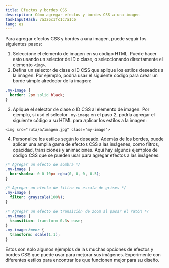 ```yaml
---
title: Efectos y bordes CSS
description: Cómo agregar efectos y bordes CSS a una imagen
taskInputHash: 7a326c1fc1c7a1c6
lang: es
---
```

Para agregar efectos CSS y bordes a una imagen, puede seguir los siguientes pasos:
1. Seleccione el elemento de imagen en su código HTML. Puede hacer esto usando un selector de ID o clase, o seleccionando directamente el elemento `<img>`.
2. Defina un selector de clase o ID CSS que aplique los estilos deseados a la imagen. Por ejemplo, podría usar el siguiente código para crear un borde simple alrededor de la imagen:

```css
.my-image {
  border: 2px solid black;
}
```


3. Aplique el selector de clase o ID CSS al elemento de imagen. Por ejemplo, si usó el selector `.my-image` en el paso 2, podría agregar el siguiente código a su HTML para aplicar los estilos a la imagen:

```arduino
<img src="ruta/a/imagen.jpg" class="my-image">
```


4. Personalice los estilos según lo deseado. Además de los bordes, puede aplicar una amplia gama de efectos CSS a las imágenes, como filtros, opacidad, transiciones y animaciones. Aquí hay algunos ejemplos de código CSS que se pueden usar para agregar efectos a las imágenes:

```css
/* Agregar un efecto de sombra */
.my-image {
  box-shadow: 0 0 10px rgba(0, 0, 0, 0.5);
}

/* Agregar un efecto de filtro en escala de grises */
.my-image {
  filter: grayscale(100%);
}

/* Agregar un efecto de transición de zoom al pasar el ratón */
.my-image {
  transition: transform 0.3s ease;
}
.my-image:hover {
  transform: scale(1.1);
}
```


Estos son solo algunos ejemplos de las muchas opciones de efectos y bordes CSS que puede usar para mejorar sus imágenes. Experimente con diferentes estilos para encontrar los que funcionen mejor para su diseño.
